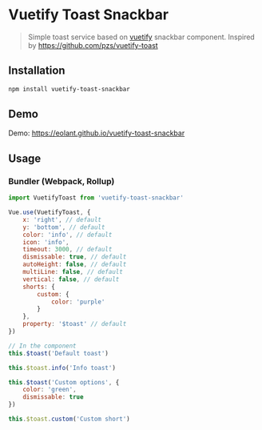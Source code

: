 # Vuetify Toast Snackbar

> Simple toast service based on [vuetify](https://github.com/vuetifyjs/vuetify) snackbar component.
> Inspired by https://github.com/pzs/vuetify-toast

## Installation

```bash
npm install vuetify-toast-snackbar
```

## Demo

Demo: https://eolant.github.io/vuetify-toast-snackbar

## Usage

### Bundler (Webpack, Rollup)

```js
import VuetifyToast from 'vuetify-toast-snackbar'

Vue.use(VuetifyToast, {
	x: 'right', // default
	y: 'bottom', // default
	color: 'info', // default
	icon: 'info',
	timeout: 3000, // default
	dismissable: true, // default
	autoHeight: false, // default
	multiLine: false, // default
	vertical: false, // default
	shorts: {
		custom: {
			color: 'purple'
		}
	},
	property: '$toast' // default
})

// In the component
this.$toast('Default toast')

this.$toast.info('Info toast')

this.$toast('Custom options', {
	color: 'green',
	dismissable: true
})

this.$toast.custom('Custom short')
```
